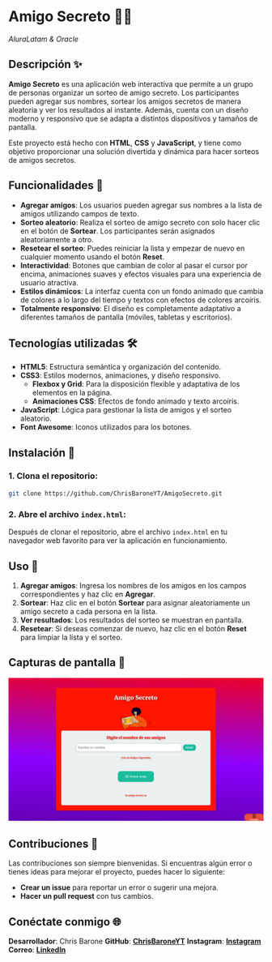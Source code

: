 # Amigo Secreto 🎉👫
*AluraLatam & Oracle*

## Descripción ✨
**Amigo Secreto** es una aplicación web interactiva que permite a un grupo de personas organizar un sorteo de amigo secreto. Los participantes pueden agregar sus nombres, sortear los amigos secretos de manera aleatoria y ver los resultados al instante. Además, cuenta con un diseño moderno y responsivo que se adapta a distintos dispositivos y tamaños de pantalla.

Este proyecto está hecho con **HTML**, **CSS** y **JavaScript**, y tiene como objetivo proporcionar una solución divertida y dinámica para hacer sorteos de amigos secretos.

## Funcionalidades 🚀
- **Agregar amigos**: Los usuarios pueden agregar sus nombres a la lista de amigos utilizando campos de texto.
- **Sorteo aleatorio**: Realiza el sorteo de amigo secreto con solo hacer clic en el botón de **Sortear**. Los participantes serán asignados aleatoriamente a otro.
- **Resetear el sorteo**: Puedes reiniciar la lista y empezar de nuevo en cualquier momento usando el botón **Reset**.
- **Interactividad**: Botones que cambian de color al pasar el cursor por encima, animaciones suaves y efectos visuales para una experiencia de usuario atractiva.
- **Estilos dinámicos**: La interfaz cuenta con un fondo animado que cambia de colores a lo largo del tiempo y textos con efectos de colores arcoíris.
- **Totalmente responsivo**: El diseño es completamente adaptativo a diferentes tamaños de pantalla (móviles, tabletas y escritorios).

## Tecnologías utilizadas 🛠️
- **HTML5**: Estructura semántica y organización del contenido.
- **CSS3**: Estilos modernos, animaciones, y diseño responsivo.
  - **Flexbox y Grid**: Para la disposición flexible y adaptativa de los elementos en la página.
  - **Animaciones CSS**: Efectos de fondo animado y texto arcoíris.
- **JavaScript**: Lógica para gestionar la lista de amigos y el sorteo aleatorio.
- **Font Awesome**: Iconos utilizados para los botones.

## Instalación 🔧
### 1. Clona el repositorio:
```bash
git clone https://github.com/ChrisBaroneYT/AmigoSecreto.git
```

### 2. Abre el archivo `index.html`:
Después de clonar el repositorio, abre el archivo `index.html` en tu navegador web favorito para ver la aplicación en funcionamiento.

## Uso 📝
1. **Agregar amigos**: Ingresa los nombres de los amigos en los campos correspondientes y haz clic en **Agregar**.
2. **Sortear**: Haz clic en el botón **Sortear** para asignar aleatoriamente un amigo secreto a cada persona en la lista.
3. **Ver resultados**: Los resultados del sorteo se muestran en pantalla.
4. **Resetear**: Si deseas comenzar de nuevo, haz clic en el botón **Reset** para limpiar la lista y el sorteo.

## Capturas de pantalla 📸
![Texto alternativo](assets/SS.png)

## Contribuciones 🤝
Las contribuciones son siempre bienvenidas. Si encuentras algún error o tienes ideas para mejorar el proyecto, puedes hacer lo siguiente:
- **Crear un issue** para reportar un error o sugerir una mejora.
- **Hacer un pull request** con tus cambios.

## Conéctate conmigo 🌐
**Desarrollador**: Chris Barone
**GitHub**: **[ChrisBaroneYT](https://github.com/ChrisBaroneYT)**
**Instagram**: **[Instagram](https://www.instagram.com/chrisbaroneyt/)**
**Correo**: **[LinkedIn](https://www.linkedin.com/in/christhiand/)**
